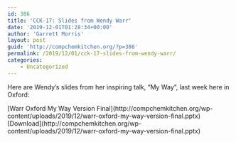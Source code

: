 ```yaml
---
id: 386
title: 'CCK-17: Slides from Wendy Warr'
date: '2019-12-01T01:28:34+00:00'
author: 'Garrett Morris'
layout: post
guid: 'http://compchemkitchen.org/?p=386'
permalink: /2019/12/01/cck-17-slides-from-wendy-warr/
categories:
    - Uncategorized
---
```


Here are Wendy’s slides from her inspiring talk, “My Way”, last week here in Oxford:

<div class="wp-block-file">[Warr Oxford My Way Version Final](http://compchemkitchen.org/wp-content/uploads/2019/12/warr-oxford-my-way-version-final.pptx)[Download](http://compchemkitchen.org/wp-content/uploads/2019/12/warr-oxford-my-way-version-final.pptx)</div>